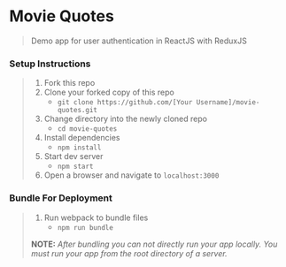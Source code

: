 # Movie Quotes

> Demo app for user authentication in ReactJS with ReduxJS

### Setup Instructions

> 1. Fork this repo
> 1. Clone your forked copy of this repo
>    - `git clone https://github.com/[Your Username]/movie-quotes.git`
> 1. Change directory into the newly cloned repo
>    - `cd movie-quotes`
> 1. Install dependencies 
>    - `npm install`
> 1. Start dev server
>    - `npm start`
> 1. Open a browser and navigate to `localhost:3000` 

### Bundle For Deployment

> 1. Run webpack to bundle files
>    - `npm run bundle`
> 
> **NOTE:** *After bundling you can not directly run your app locally. You must run your app from the root directory of a server.*
